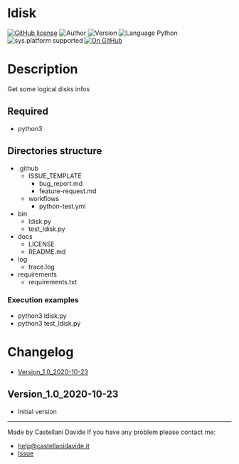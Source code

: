 # ldisk
[![GitHub license](https://img.shields.io/badge/licence-GNU-green?style=flat)](https://github.com/CastellaniDavide/cpp-ldisk/blob/master/LICENSE) ![Author](https://img.shields.io/badge/author-Castellani%20Davide-green?style=flat) ![Version](https://img.shields.io/badge/version-v1.0-blue?style=flat) ![Language Python](https://img.shields.io/badge/language-Python-yellowgreen?style=flat) ![sys.platform supported](https://img.shields.io/badge/OS%20platform%20supported-Linux,%20Windows%20&%20Mac%20OS-blue?style=flat) [![On GitHub](https://img.shields.io/badge/on%20GitHub-True-green?style=flat&logo=github)](https://github.com/CastellaniDavide/ldisk)

# Description
Get some logical disks infos

## Required
 - python3
 
## Directories structure
 - .github
   - ISSUE_TEMPLATE
     - bug_report.md
     - feature-request.md
   - workflows
     - python-test.yml
 - bin
   - ldisk.py
   - test_ldisk.py
 - docs
   - LICENSE
   - README.md
 - log
   - trace.log
 - requirements
   - requirements.txt
   
### Execution examples
 - python3 ldisk.py
 - python3 test_ldisk.py

# Changelog
 - [Version_1.0_2020-10-23](#Version_10_2020-10-23)

## Version_1.0_2020-10-23
 - Initial version

---
Made by Castellani Davide 
If you have any problem please contact me:
- help@castellanidavide.it
- [Issue](https://github.com/CastellaniDavide/ldisk/issues)
